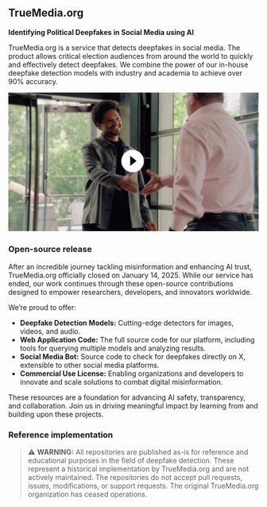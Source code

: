 ## TrueMedia.org

**Identifying Political Deepfakes in Social Media using AI**

TrueMedia.org is a service that detects deepfakes in social media. The product allows critical election audiences from around the world to quickly and effectively detect deepfakes. We combine the power of our in-house deepfake detection models with industry and academia to achieve over 90% accuracy.

[![TrueMedia.org video](/profile/video-splash.png)](https://www.youtube.com/watch?v=-6l7Jg02C8E)

### Open-source release

After an incredible journey tackling misinformation and enhancing AI trust, TrueMedia.org officially closed on January 14, 2025. While our service has ended, our work continues through these open-source contributions designed to empower researchers, developers, and innovators worldwide.

We’re proud to offer:

- **Deepfake Detection Models:** Cutting-edge detectors for images, videos, and audio.
- **Web Application Code:** The full source code for our platform, including tools for querying multiple models and analyzing results.
- **Social Media Bot:** Source code to check for deepfakes directly on X, extensible to other social media platforms.
- **Commercial Use License:** Enabling organizations and developers to innovate and scale solutions to combat digital misinformation.

These resources are a foundation for advancing AI safety, transparency, and collaboration. Join us in driving meaningful impact by learning from and building upon these projects.

### Reference implementation

> ⚠️ **WARNING:**
> All repositories are published as-is for reference and educational purposes in the field of deepfake detection. These represent a historical implementation by TrueMedia.org and are not actively maintained. The repositories do not accept pull requests, issues, modifications, or support requests. The original TrueMedia.org organization has ceased operations.
